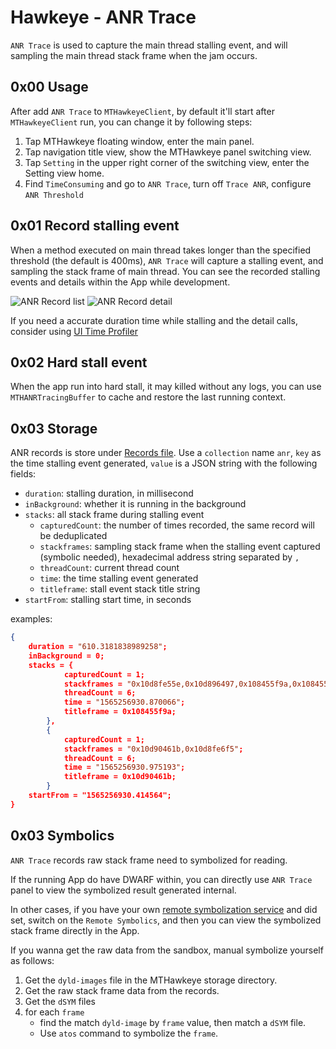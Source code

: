 # Hawkeye - ANR Trace

`ANR Trace` is used to capture the main thread stalling event, and will sampling the main thread stack frame when the jam occurs.

## 0x00 Usage

After add `ANR Trace` to `MTHawkeyeClient`, by default it'll start after `MTHawkeyeClient` run, you can change it by following steps:

1. Tap MTHawkeye floating window, enter the main panel.
2. Tap navigation title view, show the MTHawkeye panel switching view.
3. Tap `Setting` in the upper right corner of the switching view, enter the Setting view home.
4. Find `TimeConsuming` and go to `ANR Trace`, turn off `Trace ANR`, configure `ANR Threshold`

## 0x01 Record stalling event

When a method executed on main thread takes longer than the specified threshold (the default is 400ms), `ANR Trace` will capture a stalling event, and sampling the stack frame of main thread. You can see the recorded stalling events and details within the App while development.

![ANR Record list](./anr-record-list.png) ![ANR Record detail](./anr-record-detail.png)

If you need a accurate duration time while stalling and the detail calls, consider using [UI Time Profiler](./ui-time-profiler.md)

## 0x02 Hard stall event

When the app run into hard stall, it may killed without any logs, you can use `MTHANRTracingBuffer` to cache and restore the last running context.


## 0x03 Storage

ANR records is store under [Records file](./../hawkeye-storage.md#0x02-built-in-plugin-data-storage-instructions). Use a `collection` name `anr`, `key` as the time stalling event generated, `value` is a JSON string with the following fields:

- `duration`: stalling duration, in millisecond
- `inBackground`: whether it is running in the background
- `stacks`: all stack frame during stalling event 
    - `capturedCount`: the number of times recorded, the same record will be deduplicated
    - `stackframes`: sampling stack frame when the stalling event captured (symbolic needed), hexadecimal address string separated by `,`
    - `threadCount`: current thread count
    - `time`: the time stalling event generated
    - `titleframe`: stall event stack title string
- `startFrom`: stalling start time, in seconds

examples:

```json
{
    duration = "610.3181838989258";
    inBackground = 0;
    stacks = {
            capturedCount = 1;
            stackframes = "0x10d8fe55e,0x10d896497,0x108455f9a,0x108455c01,0x108455620,0x116a5d3d4,0x116a5d7b1,0x116888611,0x11687945f,0x1168a8865,0x10d8c4856,0x10d8bf2ed,0x10d8bf969,0x10d8bf055,0x10fa8fbaf,0x11687f88c,0x108460821,0x10e0084ac";
            threadCount = 6;
            time = "1565256930.870066";
            titleframe = 0x108455f9a;
        },
        {
            capturedCount = 1;
            stackframes = "0x10d90461b,0x10d8fe6f5";
            threadCount = 6;
            time = "1565256930.975193";
            titleframe = 0x10d90461b;
        }
    startFrom = "1565256930.414564";
}
```

## 0x03 Symbolics

`ANR Trace` records raw stack frame need to symbolized for reading.

If the running App do have DWARF within, you can directly use `ANR Trace` panel to view the symbolized result generated internal.

In other cases, if you have your own [remote symbolization service](./../hawkeye-remote-symbolics.md) and did set, switch on the `Remote Symbolics`, and then you can view the symbolized stack frame directly in the App.

If you wanna get the raw data from the sandbox, manual symbolize yourself as follows:

1. Get the `dyld-images` file in the MTHawkeye storage directory.
2. Get the raw stack frame data from the records.
3. Get the `dSYM` files
4. for each `frame`
    - find the match `dyld-image` by `frame` value, then match a `dSYM` file.
    - Use `atos` command to symbolize the `frame`.
